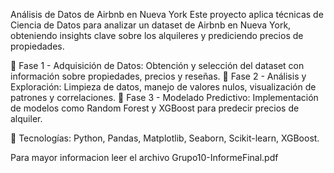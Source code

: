 Análisis de Datos de Airbnb en Nueva York
Este proyecto aplica técnicas de Ciencia de Datos para analizar un dataset de Airbnb en Nueva York, obteniendo insights clave sobre los alquileres y prediciendo precios de propiedades.

🔹 Fase 1 - Adquisición de Datos: Obtención y selección del dataset con información sobre propiedades, precios y reseñas.
🔹 Fase 2 - Análisis y Exploración: Limpieza de datos, manejo de valores nulos, visualización de patrones y correlaciones.
🔹 Fase 3 - Modelado Predictivo: Implementación de modelos como Random Forest y XGBoost para predecir precios de alquiler.

📌 Tecnologías: Python, Pandas, Matplotlib, Seaborn, Scikit-learn, XGBoost.

Para mayor informacion leer el archivo Grupo10-InformeFinal.pdf
